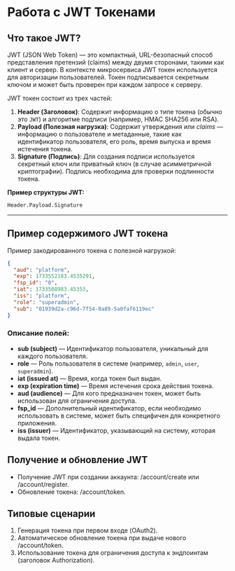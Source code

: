 # **Работа с JWT Токенами**

## **Что такое JWT?**

JWT (JSON Web Token) — это компактный, URL-безопасный способ представления претензий (claims) между двумя сторонами, такими как клиент и сервер. В контексте микросервиса JWT токен используется для авторизации пользователей. Токен подписывается секретным ключом и может быть проверен при каждом запросе к серверу.

JWT токен состоит из трех частей:

1. **Header (Заголовок)**: Содержит информацию о типе токена (обычно это `JWT`) и алгоритме подписи (например, HMAC SHA256 или RSA).
2. **Payload (Полезная нагрузка)**: Содержит утверждения или *claims* — информацию о пользователе и метаданные, такие как идентификатор пользователя, его роль, время выпуска и время истечения токена.
3. **Signature (Подпись)**: Для создания подписи используется секретный ключ или приватный ключ (в случае асимметричной криптографии). Подпись необходима для проверки подлинности токена.

**Пример структуры JWT:**

```txt
Header.Payload.Signature
```

---

## **Пример содержимого JWT токена**

Пример закодированного токена с полезной нагрузкой:

```json
{
  "aud": "platform",
  "exp": 1733552183.4535291,
  "fsp_id": "0",
  "iat": 1733508983.45353,
  "iss": "platform",
  "role": "superadmin",
  "sub": "01939d2a-c96d-7f54-8a89-5a0faf6119ec"
}

```

### **Описание полей:**

- **sub (subject)** — Идентификатор пользователя, уникальный для каждого пользователя.
- **role** — Роль пользователя в системе (например, `admin`, `user`, `superadmin`).
- **iat (issued at)** — Время, когда токен был выдан.
- **exp (expiration time)** — Время истечения срока действия токена.
- **aud (audience)** — Для кого предназначен токен, может быть использован для ограничения доступа.
- **fsp_id** — Дополнительный идентификатор, если необходимо использовать в системе, может быть специфичен для конкретного приложения.
- **iss (issuer)** — Идентификатор, указывающий на систему, которая выдала токен.

## **Получение и обновление JWT**

- Получение JWT при создании аккаунта: /account/create или /account/register.
- Обновление токена: /account/token.

## **Типовые сценарии**
1. Генерация токена при первом входе (OAuth2).
2. Автоматическое обновление токена при выдаче нового /account/token.
3. Использование токена для ограничения доступа к эндпоинтам (заголовок Authorization).

